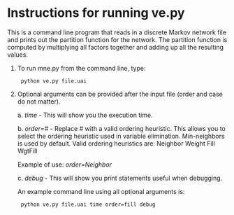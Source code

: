 Instructions for running ve.py
==============================

This is a command line program that reads in a discrete Markov network file and prints out the partition function for the network. The partition function is computed by multiplying all factors together and adding up all the resulting values.

1. To run mne.py from the command line, type:

        python ve.py file.uai

2. Optional arguments can be provided after the input file (order and case do not matter).

    a. *time* - This will show you the execution time.

    b. *order=#* - Replace # with a valid ordering heuristic. This allows you to select the ordering heuristic used in variable elimination. Min-neighbors is used by default.
    Valid ordering heuristics are:
        Neighbor
        Weight
        Fill
        WgtFill

    Example of use: *order=Neighbor*

    c. *debug* - This will show you print statements useful when debugging.

    An example command line using all optional arguments is:

        python ve.py file.uai time order=fill debug

